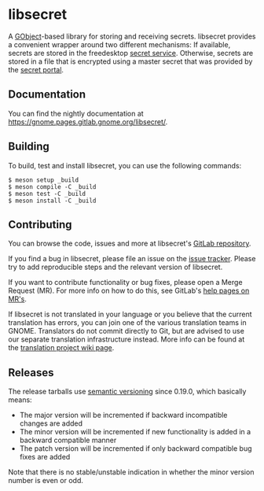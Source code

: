 libsecret
=========

A [GObject]-based library for storing and receiving secrets. libsecret provides
a convenient wrapper around two different mechanisms: If available, secrets are
stored in the freedesktop [secret service]. Otherwise, secrets are stored in a
file that is encrypted using a master secret that was provided by the [secret
portal].

Documentation
--------

You can find the nightly documentation at https://gnome.pages.gitlab.gnome.org/libsecret/.

Building
--------

To build, test and install libsecret, you can use the following commands:

```
$ meson setup _build
$ meson compile -C _build
$ meson test -C _build
$ meson install -C _build
```

Contributing
-------------

You can browse the code, issues and more at libsecret's [GitLab repository].

If you find a bug in libsecret, please file an issue on the [issue tracker].
Please try to add reproducible steps and the relevant version of libsecret.

If you want to contribute functionality or bug fixes, please open a Merge
Request (MR). For more info on how to do this, see GitLab's [help pages on
MR's].

If libsecret is not translated in your language or you believe that the
current translation has errors, you can join one of the various translation
teams in GNOME. Translators do not commit directly to Git, but are advised to
use our separate translation infrastructure instead. More info can be found at
the [translation project wiki page].

Releases
-------------

The release tarballs use [semantic versioning] since 0.19.0, which
basically means:

- The major version will be incremented if backward incompatible changes are added
- The minor version will be incremented if new functionality is added in a backward compatible manner
- The patch version will be incremented if only backward compatible bug fixes are added

Note that there is no stable/unstable indication in whether the minor
version number is even or odd.


[GObject]: https://developer.gnome.org/gobject/stable/
[secret service]: https://specifications.freedesktop.org/secret-service/
[secret portal]: https://flatpak.github.io/xdg-desktop-portal/docs/doc-org.freedesktop.portal.Secret.html
[GitLab repository]: https://gitlab.gnome.org/GNOME/libsecret
[help pages on MR's]: https://docs.gitlab.com/ee/gitlab-basics/add-merge-request.html
[issue tracker]: https://gitlab.gnome.org/GNOME/libsecret/issues
[translation project wiki page]: https://wiki.gnome.org/TranslationProject/
[semantic versioning]: https://semver.org
